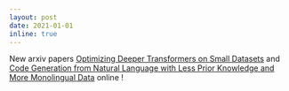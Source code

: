 ```yaml
---
layout: post
date: 2021-01-01
inline: true
---
```


New arxiv papers [Optimizing Deeper Transformers on Small Datasets](publications/) and [Code Generation from Natural Language with Less Prior Knowledge and More Monolingual Data](publications/) online !
